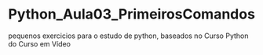# Python_Aula03_PrimeirosComandos
 pequenos exercicios para o estudo de python, baseados no Curso Python do Curso em Vídeo
